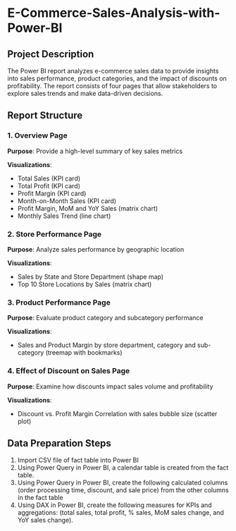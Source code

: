 # E-Commerce-Sales-Analysis-with-Power-BI

## Project Description
The Power BI report analyzes e-commerce sales data to provide insights into sales performance, product categories, and the impact of discounts on profitability. The report consists of four pages that allow stakeholders to explore sales trends and make data-driven decisions.

## Report Structure

### 1. Overview Page
**Purpose**: Provide a high-level summary of key sales metrics

**Visualizations**:
- Total Sales (KPI card)
- Total Profit (KPI card)
- Profit Margin (KPI card)
- Month-on-Month Sales (KPI card)
- Profit Margin, MoM and YoY Sales (matrix chart)  
- Monthly Sales Trend (line chart)

### 2. Store Performance Page
**Purpose**: Analyze sales performance by geographic location

**Visualizations**:
- Sales by State and Store Department (shape map)
- Top 10 Store Locations by Sales (matrix chart)

### 3. Product Performance Page
**Purpose**: Evaluate product category and subcategory performance

**Visualizations**:
- Sales and Product Margin by store department, category and sub-category (treemap with bookmarks)

### 4. Effect of Discount on Sales Page
**Purpose**: Examine how discounts impact sales volume and profitability

**Visualizations**:
- Discount vs. Profit Margin Correlation with sales bubble size (scatter plot)

## Data Preparation Steps
1. Import CSV file of fact table into Power BI
2. Using Power Query in Power BI, a calendar table is created from the fact table. 
3. Using Power Query in Power BI, create the following calculated columns (order processing time, discount, and sale price) from the other columns in the fact table
4. Using DAX in Power BI, create the following measures for KPIs and aggregations: (total sales, total profit, % sales, MoM sales change, and YoY sales change). 

